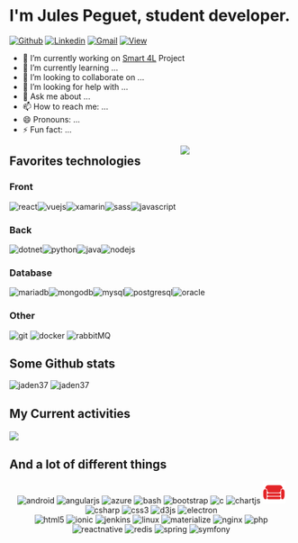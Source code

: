 <link href="assets/index.css" rel="stylesheet"></link>

# I'm Jules Peguet, student developer.

[![Github](https://img.shields.io/badge/-Github-000?style=flat&logo=Github&logoColor=white)](https://github.com/Jaden37)
[![Linkedin](https://img.shields.io/badge/-LinkedIn-blue?style=flat&logo=Linkedin&logoColor=white)](https://www.linkedin.com/in/jules-peguet/)
[![Gmail](https://img.shields.io/badge/-Gmail-c14438?style=flat&logo=Gmail&logoColor=white)](mailto:julespeguet.jp@gmail.com)
[![View](https://views.whatilearened.today/views/github/Jaden37/Jaden37.svg)](https://github.com/Jaden37)
<!-- <img src="https://komarev.com/ghpvc/?username=jaden37" alt="jaden37" /> -->

- 🔭 I’m currently working on [Smart 4L](https://github.com/Smart4L/Smart4L) Project
- 🌱 I’m currently learning ...
- 👯 I’m looking to collaborate on ...
- 🤔 I’m looking for help with ...
- 💬 Ask me about ...
- 📫 How to reach me: ...
- 😄 Pronouns: ...
- ⚡ Fun fact: ...


<img align="right" src='https://media.giphy.com/media/bcKmIWkUMCjVm/giphy.gif' width='200"'>

## Favorites technologies

### Front
<img src="https://devicons.github.io/devicon/devicon.git/icons/react/react-original-wordmark.svg" alt="react" width="40" height="40"/><img src="https://devicons.github.io/devicon/devicon.git/icons/vuejs/vuejs-original-wordmark.svg" alt="vuejs" width="40" height="40"/><img src="https://raw.githubusercontent.com/detain/svg-logos/780f25886640cef088af994181646db2f6b1a3f8/svg/xamarin.svg" alt="xamarin" width="40" height="40"/><img src="https://devicons.github.io/devicon/devicon.git/icons/sass/sass-original.svg" alt="sass" width="40" height="40"/><img src="https://devicons.github.io/devicon/devicon.git/icons/javascript/javascript-original.svg" alt="javascript" width="40" height="40"/> 

### Back
<img src="https://devicons.github.io/devicon/devicon.git/icons/dot-net/dot-net-original-wordmark.svg" alt="dotnet" width="40" height="40"/><img src="https://devicons.github.io/devicon/devicon.git/icons/python/python-original.svg" alt="python" width="40" height="40"/><img src="https://devicons.github.io/devicon/devicon.git/icons/java/java-original-wordmark.svg" alt="java" width="40" height="40"/><img src="https://devicons.github.io/devicon/devicon.git/icons/nodejs/nodejs-original-wordmark.svg" alt="nodejs" width="40" height="40"/>  

### Database
<img src="https://www.vectorlogo.zone/logos/mariadb/mariadb-icon.svg" alt="mariadb" width="40" height="40"/><img src="https://devicons.github.io/devicon/devicon.git/icons/mongodb/mongodb-original-wordmark.svg" alt="mongodb" width="40" height="40"/><img src="https://devicons.github.io/devicon/devicon.git/icons/mysql/mysql-original-wordmark.svg" alt="mysql" width="40" height="40"/><img src="https://devicons.github.io/devicon/devicon.git/icons/postgresql/postgresql-original-wordmark.svg" alt="postgresql" width="40" height="40"/><img src="https://devicons.github.io/devicon/devicon.git/icons/oracle/oracle-original.svg" alt="oracle" width="40" height="40"/> 

### Other
<img src="https://www.vectorlogo.zone/logos/git-scm/git-scm-icon.svg" alt="git" width="40" height="40"/> 
<img src="https://devicons.github.io/devicon/devicon.git/icons/docker/docker-original-wordmark.svg" alt="docker" width="40" height="40"/>
<img src="https://www.vectorlogo.zone/logos/rabbitmq/rabbitmq-icon.svg" alt="rabbitMQ" width="40" height="40"/> 

## Some Github stats

 <img src="https://github-readme-stats.vercel.app/api?username=jaden37&show_icons=tru" alt="jaden37" /> <img src="https://github-readme-stats.vercel.app/api/top-langs/?username=jaden37&layout=compact&hide=java" alt="jaden37" />


## My Current activities
<div>
    <a href="https://github.com/Smart4L/Smart4L">
        <img align="center" src="https://github-readme-stats.vercel.app/api/pin/?username=Smart4L&repo=Smart4L" />
    </a>
</div>

## And a lot of different things
<p align="center">
    <img src="https://devicons.github.io/devicon/devicon.git/icons/android/android-original-wordmark.svg" alt="android" width="40" height="40"/> 
    <img src="https://devicons.github.io/devicon/devicon.git/icons/angularjs/angularjs-original.svg" alt="angularjs" width="40" height="40"/> 
    <img src="https://www.vectorlogo.zone/logos/microsoft_azure/microsoft_azure-icon.svg" alt="azure" width="40" height="40"/> 
    <img src="https://www.vectorlogo.zone/logos/gnu_bash/gnu_bash-icon.svg" alt="bash" width="40" height="40"/> 
    <img src="https://devicons.github.io/devicon/devicon.git/icons/bootstrap/bootstrap-plain.svg" alt="bootstrap" width="40" height="40"/> 
    <img src="https://devicons.github.io/devicon/devicon.git/icons/c/c-original.svg" alt="c" width="40" height="40"/> 
    <img src="https://www.chartjs.org/media/logo-title.svg" alt="chartjs" width="40" height="40"/> 
    <img src="https://raw.githubusercontent.com/devicons/devicon/0d6c64dbbf311879f7d563bfc3ccf559f9ed111c/icons/couchdb/couchdb-original.svg" alt="couchdb" width="40" height="40"/> 
    <img src="https://devicons.github.io/devicon/devicon.git/icons/csharp/csharp-original.svg" alt="csharp" width="40" height="40"/> 
    <img src="https://devicons.github.io/devicon/devicon.git/icons/css3/css3-original-wordmark.svg" alt="css3" width="40" height="40"/> 
    <img src="https://devicons.github.io/devicon/devicon.git/icons/d3js/d3js-original.svg" alt="d3js" width="40" height="40"/>   
    <img src="https://devicons.github.io/devicon/devicon.git/icons/electron/electron-original.svg" alt="electron" width="40" height="40"/>
    <br>
    <img src="https://devicons.github.io/devicon/devicon.git/icons/html5/html5-original-wordmark.svg" alt="html5" width="40" height="40"/> 
    <img src="https://upload.wikimedia.org/wikipedia/commons/d/d1/Ionic_Logo.svg" alt="ionic" width="40" height="40"/> 
    <img src="https://www.vectorlogo.zone/logos/jenkins/jenkins-icon.svg" alt="jenkins" width="40" height="40"/> 
    <img src="https://devicons.github.io/devicon/devicon.git/icons/linux/linux-original.svg" alt="linux" width="40" height="40"/> 
    <img src="https://raw.githubusercontent.com/prplx/svg-logos/5585531d45d294869c4eaab4d7cf2e9c167710a9/svg/materialize.svg" alt="materialize" width="40" height="40"/> 
    <img src="https://devicons.github.io/devicon/devicon.git/icons/nginx/nginx-original.svg" alt="nginx" width="40" height="40"/> 
    <img src="https://devicons.github.io/devicon/devicon.git/icons/php/php-original.svg" alt="php" width="40" height="40"/> 
    <img src="https://reactnative.dev/img/header_logo.svg" alt="reactnative" width="40" height="40"/> 
    <img src="https://devicons.github.io/devicon/devicon.git/icons/redis/redis-original-wordmark.svg" alt="redis" width="40" height="40"/>  
    <img src="https://www.vectorlogo.zone/logos/springio/springio-icon.svg" alt="spring" width="40" height="40"/> 
    <img src="https://symfony.com/logos/symfony_black_03.svg" alt="symfony" width="40" height="40"/> 
</p>